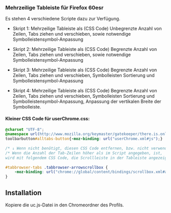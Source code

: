 ### Mehrzeilige Tableiste für Firefox 60esr ###

Es stehen 4 verschiedene Scripte dazu zur Verfügung.

* Skript 1:  Mehrzeilige Tableiste als (CSS Code) Unbegrenzte Anzahl von Zeilen,
Tabs ziehen und verschieben, sowie notwendige Symbolleistensymbol-Anpassung

* Skript 2: Mehrzeilige Tableiste als (CSS Code) Begrenzte Anzahl von Zeilen,
Tabs ziehen und verschieben, sowie notwendige Symbolleistensymbol-Anpassung

* Skript 3: Mehrzeilige Tableiste als (CSS Code) Begrenzte Anzahl von Zeilen,
Tabs ziehen und verschieben, Symbolleisten Sortierung und Symbolleistensymbol-Anpassung

* Skript 4: Mehrzeilige Tableiste als (CSS Code) Begrenzte Anzahl von Zeilen,
Tabs ziehen und verschieben, Symbolleisten Sortierung und Symbolleistensymbol-Anpassung,
Anpassung der vertikalen Breite der Symbolleiste.

#### Kleiner CSS Code für userChrome.css: #### 

```css
@charset "UTF-8";
@namespace url(http://www.mozilla.org/keymaster/gatekeeper/there.is.only.xul);
toolbarbutton#alltabs-button{-moz-binding: url("userChrome.xml#js");}
    
/* ↓ Wenn nicht benötigt, diesen CSS Code entfernen, bzw. nicht verwenden */
/* Wenn die Anzahl der Tab-Zeilen höher als im Script angegeben, ist,
wird mit folgendem CSS Code, die Scrollleiste in der Tableiste angezeigt.*/
    
#tabbrowser-tabs .tabbrowser-arrowscrollbox {
    -moz-binding: url("chrome://global/content/bindings/scrollbox.xml#arrowscrollbox") !important;
}
```
## Installation
Kopiere die uc.js-Datei in den Chromeordner des Profils.
